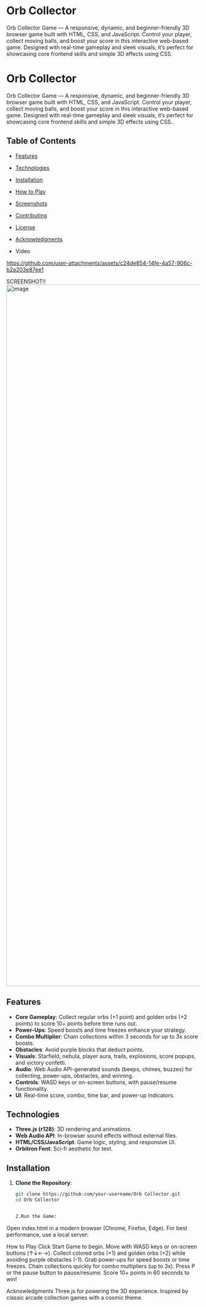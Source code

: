 # Orb Collector
Orb Collector Game — A responsive, dynamic, and beginner-friendly 3D browser game built with HTML, CSS, and JavaScript.
Control your player, collect moving balls, and boost your score in this interactive web-based game. Designed with real-time gameplay and sleek visuals, it’s perfect for showcasing core frontend skills and simple 3D effects using CSS.

# Orb Collector

Orb Collector Game — A responsive, dynamic, and beginner-friendly 3D browser game built with HTML, CSS, and JavaScript.
Control your player, collect moving balls, and boost your score in this interactive web-based game. Designed with real-time gameplay and sleek visuals, it’s perfect for showcasing core frontend skills and simple 3D effects using CSS..

## Table of Contents
- [Features](#features)
- [Technologies](#technologies)
- [Installation](#installation)
- [How to Play](#how-to-play)
- [Screenshots](#screenshots)
- [Contributing](#contributing)
- [License](#license)
- [Acknowledgments](#acknowledgments)

- Video

https://github.com/user-attachments/assets/c24de854-14fe-4a57-906c-b2a203e87ee1



SCREENSHOT!!
<img width="1600" height="1827" alt="image" src="https://github.com/user-attachments/assets/868c8990-ee5a-4edf-bd61-6b85c7e05886" />


## Features
- **Core Gameplay**: Collect regular orbs (+1 point) and golden orbs (+2 points) to score 10+ points before time runs out.
- **Power-Ups**: Speed boosts and time freezes enhance your strategy.
- **Combo Multiplier**: Chain collections within 3 seconds for up to 3x score boosts.
- **Obstacles**: Avoid purple blocks that deduct points.
- **Visuals**: Starfield, nebula, player aura, trails, explosions, score popups, and victory confetti.
- **Audio**: Web Audio API-generated sounds (beeps, chimes, buzzes) for collecting, power-ups, obstacles, and winning.
- **Controls**: WASD keys or on-screen buttons, with pause/resume functionality.
- **UI**: Real-time score, combo, time bar, and power-up indicators.

## Technologies
- **Three.js (r128)**: 3D rendering and animations.
- **Web Audio API**: In-browser sound effects without external files.
- **HTML/CSS/JavaScript**: Game logic, styling, and responsive UI.
- **Orbitron Font**: Sci-fi aesthetic for text.

## Installation
1. **Clone the Repository**:
   ```bash
   git clone https://github.com/your-username/Orb Collector.git
   cd Orb Collector


   2.Run the Game:
Open index.html in a modern browser (Chrome, Firefox, Edge).
For best performance, use a local server: 


How to Play
Click Start Game to begin.
Move with WASD keys or on-screen buttons (↑↓←→).
Collect colored orbs (+1) and golden orbs (+2) while avoiding purple obstacles (-1).
Grab power-ups for speed boosts or time freezes.
Chain collections quickly for combo multipliers (up to 3x).
Press P or the pause button to pause/resume.
Score 10+ points in 60 seconds to win!

Acknowledgments
Three.js for powering the 3D experience.
Inspired by classic arcade collection games with a cosmic theme.







